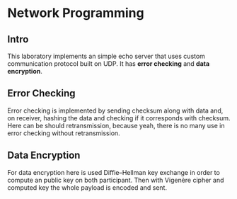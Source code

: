 # Network Programming

## Intro

This laboratory implements an simple echo server that uses custom communication protocol built on UDP. It has __error checking__ and __data encryption__.

## Error Checking

Error checking is implemented by sending checksum along with data and, on receiver, hashing the data and checking if it corresponds with checksum. Here can be should retransmission, because yeah, there is no many use in error checking without retransmission.

## Data Encryption

For data encryption here is used Diffie–Hellman key exchange in order to compute an public key on both participant. Then with
Vigenère cipher and computed key the whole payload is encoded and sent.
